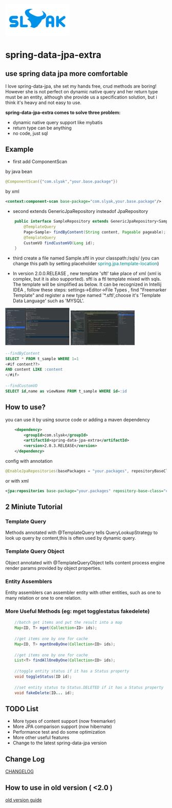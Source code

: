 <img src="./logo.png" width = "200" alt="SLYAK"/>

# spring-data-jpa-extra

## use spring data jpa more comfortable
I love spring-data-jpa, she set my hands free, crud methods are boring! However she is not perfect on dynamic native query and her return type must be an entity, although she provide us a specification solution, but i think it's heavy and not easy to use.

<b>spring-data-jpa-extra comes to solve three problem:</b>

- dynamic native query support like mybatis
- return type can be anything
- no code, just sql

## Example
- first add ComponentScan

by java bean
```java
@ComponentScan({"com.slyak","your.base.package"})
```

by xml
```xml
<context:component-scan base-package="com.slyak,your.base.package"/>
```


- second extends GenericJpaRepository insteadof JpaRepository

```java
	public interface SampleRepository extends GenericJpaRepository<Sample, Long> {
		@TemplateQuery
		Page<Sample> findByContent(String content, Pageable pageable);
		@TemplateQuery
		CustomVO findCustomVO(Long id);
	}
```

- third create a file named Sample.sftl in your classpath:/sqls/ (you can change this path by setting placeholder <font color="#008B8B">spring.jpa.template-location</font>)

- In version 2.0.0.RELEASE , new template 'sftl' take place of xml (xml is complex, but it is also supported).
sftl is a ftl template mixed with sqls. The template will be simplified as below. It can be recognized in Intellij IDEA , follow these steps:
settings->Editor->File Types , find "Freemarker Template" and register a new type named '*.sftl',choose it's 'Template Data Language' such as 'MYSQL'.

<img src="./filetypes.gif" width = "200" alt="SLYAK"/>
<img src="./sftl.gif" width = "200" alt="SLYAK"/>

```sql
--findByContent
SELECT * FROM t_sample WHERE 1=1
<#if content??>
AND content LIKE :content
</#if>

--findCustomVO
SELECT id,name as viewName FROM t_sample WHERE id=:id
```

## How to use?

you can use it by using source code or adding a maven dependency

```xml
    <dependency>
        <groupId>com.slyak</groupId>
        <artifactId>spring-data-jpa-extra</artifactId>
        <version>2.0.3.RELEASE</version>
    </dependency>
```
config with annotation
```java
@EnableJpaRepositories(basePackages = "your.packages", repositoryBaseClass = GenericJpaRepositoryImpl.class, repositoryFactoryBeanClass = GenericJpaRepositoryFactoryBean.class)
```

or with xml
```xml
<jpa:repositories base-package="your.packages" repository-base-class="com.slyak.spring.jpa.GenericJpaRepositoryImpl" repository-factory-bean-class="com.slyak.spring.jpa.GenericJpaRepositoryFactoryBean"/>
```

## 2 Miniute Tutorial

### Template Query
Methods annotated with @TemplateQuery tells QueryLookupStrategy to look up query by content,this is often used by dynamic query.

### Template Query Object
Object annotated with @TemplateQueryObject tells content process engine render params provided by object properties.

### Entity Assemblers
Entity assemblers can assembler entity with other entities, such as one to many relation or one to one relation.


### More Useful Methods (eg: mget togglestatus fakedelete)

```java
    //batch get items and put the result into a map
    Map<ID, T> mget(Collection<ID> ids);
    
    //get items one by one for cache
    Map<ID, T> mgetOneByOne(Collection<ID> ids);
    
    //get items one by one for cache
    List<T> findAllOneByOne(Collection<ID> ids);
    
    //toggle entity status if it has a Status property
    void toggleStatus(ID id);
    
    //set entity status to Status.DELETED if it has a Status property
    void fakeDelete(ID... id);
```


## TODO List
- More types of content support (now freemarker)
- More JPA comparison support (now hibernate)
- Performance test and do some optimization
- More other useful features
- Change to the latest spring-data-jpa version

## Change Log
[CHANGELOG](./CHANGELOG.md)

## How to use in old version ( <2.0 )
<a href="./README-1.0.md">old version guide</a>
